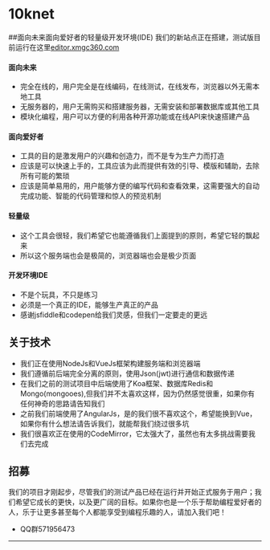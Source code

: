 
# 10knet
##面向未来面向爱好者的轻量级开发环境(IDE)
我们的新站点正在搭建，测试版目前运行在这里[editor.xmgc360.com](http://editor.xmgc360.com)

#### 面向未来
- 完全在线的，用户完全是在线编码，在线测试，在线发布，浏览器以外无需本地工具
- 无服务器的，用户无需购买和搭建服务器，无需安装和部署数据库或其他工具
- 模块化编程，用户可以方便的利用各种开源功能或在线API来快速搭建产品

#### 面向爱好者
- 工具的目的是激发用户的兴趣和创造力，而不是专为生产力而打造
- 应该是可以快速上手的，工具应该为此而提供有效的引导、模版和辅助，去除所有可能的繁琐
- 应该是简单易用的，用户能够方便的编写代码和查看效果，这需要强大的自动完成功能、智能的代码管理和惊人的预览机制

#### 轻量级
- 这个工具会很轻，我们希望它也能遵循我们上面提到的原则，希望它轻的飘起来
- 所以这个服务端也会是极简的，浏览器端也会是极少页面

#### 开发环境IDE
- 不是个玩具，不只是练习
- 必须是一个真正的IDE，能够生产真正的产品
- 感谢jsfiddle和codepen给我们灵感，但我们一定要走的更远

## 关于技术
- 我们正在使用NodeJs和VueJs框架构建服务端和浏览器端
- 我们遵循前后端完全分离的原则，使用Json(jwt)进行通信和数据传递
- 在我们之前的测试项目中后端使用了Koa框架、数据库Redis和Mongo(mongooes),但我们并不太喜欢这样，因为仍然感觉很重，如果你有任何神奇的思路请告知我们
- 之前我们前端使用了AngularJs，是的我们很不喜欢这个，希望能换到Vue，如果你有什么想法请告诉我们，就能帮我们绕过很多坑
- 我们很喜欢正在使用的CodeMirror，它太强大了，虽然也有太多挑战需要我们去完成

## 招募
我们的项目才刚起步，尽管我们的测试产品已经在运行并开始正式服务于用户；我们希望它成长的更快，以及更广阔的目标。如果你也是一个乐于帮助编程爱好者的人，乐于让更多甚至每个人都能享受到编程乐趣的人，请加入我们吧！
- QQ群571956473

------------




